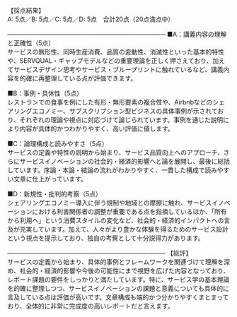 【採点結果】  
A: 5点／B: 5点／C: 5点／D: 5点　合計20点（20点満点中）

────────────────────────────────────
■A：講義内容の理解と正確性（5点）  
サービスの無形性、同時生産消費、品質の変動性、消滅性といった基本的特性や、SERVQUAL・ギャップモデルなどの重要理論を正しく押さえており、加えてサービスデザイン思考やサービス・ブループリントに触れているなど、講義内容を的確に再整理している点が評価できます。

■B：事例・具体性（5点）  
レストランでの食事を例にした有形・無形要素の複合性や、Airbnbなどのシェアリングエコノミー、サブスクリプション型ビジネスの具体事例が示されており、それぞれの理論や視点に対応づけて論じられています。事例を通じた説明により内容が具体的かつわかりやすく、高い評価に値します。

■C：論理構成と読みやすさ（5点）  
サービスの定義や特性の説明から始まり、サービス品質向上へのアプローチ、さらにサービスイノベーションの社会的・経済的影響へと論を展開し、最後に総括しています。序論・本論・結論の流れがわかりやすく、一貫した構成で読みやすい文章に仕上がっています。

■D：新規性・批判的考察（5点）  
シェアリングエコノミー導入に伴う規制や地域との摩擦に触れ、サービスイノベーションにおける利害関係者の調整が重要である点を指摘しているほか、「所有から利用へ」という消費スタイルの変化など、社会的・経済的インパクトへの言及が充実しています。加えて、人々がより豊かな体験を得るためのサービス設計という視点を提示しており、独自の考察として十分説得力があります。

────────────────────────────────────
【総評】  
サービスの定義から始まり、具体的事例とフレームワークを関連づけて理解を深め、社会的・経済的影響や今後の可能性にまで視野を広げた内容となっており、レポート課題の要件をしっかりと満たしています。特に、サービス学の基本理論を的確に整理しつつ、サービスイノベーションの課題と意義についても具体的に言及している点は評価が高いです。文章構成も端的かつ分かりやすくまとまっており、全体的に非常に完成度の高いレポートだと言えます。